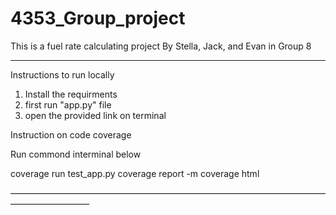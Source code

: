 # 4353_Group_project
This is a fuel rate calculating project
By Stella, Jack, and Evan in Group 8


_____________________________________________

Instructions to run locally

1. Install the requirments
2. first run "app.py" file
3. open the provided link on terminal



Instruction on code coverage

Run commond interminal below

coverage run test_app.py
coverage report -m
coverage html

—————————————————————————————————————————————
